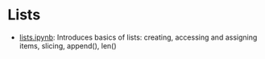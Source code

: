 # Lists

* [lists.ipynb](lists.ipynb): Introduces basics of lists: creating, accessing and assigning items, slicing, append(), len()
